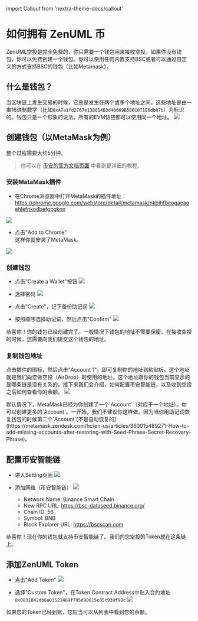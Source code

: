 import Callout from 'nextra-theme-docs/callout'

# 如何拥有 ZenUML 币
ZenUML空投是完全免费的，你只需要一个钱包用来接收空投。如果你没有钱包，你可以免费创建一个钱包。你可以使用任何内置支持BSC或者可以通过自定义的方式支持BSC的钱包（比如Metamask）。

## 什么是钱包？
当区块链上发生交易的时候，它总是发生在两个或多个地址之间。这些地址是由一串16进制数字（比如`0xA7a1fd2767e13B814B3d40669B5B6C071E6db87b`）为标识的。钱包只是一个形象的说法。所有的EVM仿链都可以使用同一个地址。
![](/A-Sample-Wallet.png)

## 创建钱包（以MetaMask为例）
整个过程需要大约5分钟。
> 你可以在 [币安的官方文档页面](https://docs.binance.org/smart-chain/wallet/metamask.html) 中看到更详细的教程。

### 安装MataMask插件
 * 在Chrome浏览器中打开MetaMask的插件地址：https://chrome.google.com/webstore/detail/metamask/nkbihfbeogaeaoehlefnkodbefgpgknn

![](/Add-MetaMask-to-Chrome.png)

 * 点击"Add to Chrome"<br/>
 这样你就安装了MetaMask。
   
![](/MetaMask-Extension-Installed.png)
   
### 创建钱包

 * 点击"Create a Wallet"按钮
![](/MetaMask-Create-a-Wallet.png)
   
 * 选择密码
![](/MetaMask-Create-Password.png)
   
 * 点击"Create"，记下备份助记词
![](/MetaMask-Backup-Phrase.png)
   
 * 按照顺序选择助记词，然后点击"Confirm"
![](/MetaMask-Confirm-Phrase.png)
   
恭喜你！你的钱包已经创建完了。一般情况下钱包的地址不需要保密。在接收空投的时候，您需要向我们提交这个钱包的地址。

### 复制钱包地址

点击插件的图标，然后点击"Account 1"，即可复制你的地址到粘贴板。这个地址就是我们向您做空投（AirDrop）时使用的地址。这个地址跟你的钱包当前显示的是哪条链是没有关系的。接下来我们会介绍，如何配置币安智能链，以及收到空投之后如何查看你的余额。
![](/MetaMask-Get-Your-Address.png)

<Callout emoji="🦤">
 默认情况下，MetaMask已经为你创建了一个`Account`（对应于一个地址）。你可以创建更多的`Account`。一开始，我们不建议你这样做。因为当你用助记词恢复钱包的时候第二个`Account`[不是自动恢复的](https://metamask.zendesk.com/hc/en-us/articles/360015489271-How-to-add-missing-accounts-after-restoring-with-Seed-Phrase-Secret-Recovery-Phrase)。
</Callout>

## 配置币安智能链
 * 进入Setting页面
![](/MetaMask-Setting.png)
   
 * 添加网络（币安智能链）
![](/MetaMask-Add-a-New-Network.png)
   
    * Network Name: Binance Smart Chain
    * New RPC URL: https://bsc-dataseed.binance.org/
    * Chain ID: 56
    * Symbol: BNB
    * Block Explorer URL: https://bscscan.com

恭喜你！现在你的钱包就支持币安智能链了。我们向您空投的Token就在这条链上。

## 添加ZenUML Token
 * 点击"Add Token"
![](/MetaMask-Add-Token.png)
   
 * 选择"Custom Token"，在Token Contract Address中贴入合约地址`0x0831842db6a03521469f795d90615c05c939f98c`
![](/MetaMask-Paste-Token-Address.png)

如果您的Token已经到账，您应当可以从列表中看到您的余额。
